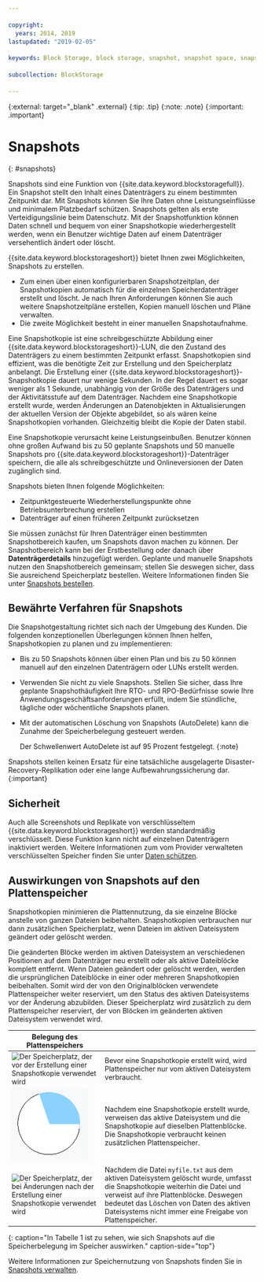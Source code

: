 ```yaml
---

copyright:
  years: 2014, 2019
lastupdated: "2019-02-05"

keywords: Block Storage, block storage, snapshot, snapshot space, snapshot best practices, snapshot usage,

subcollection: BlockStorage

---
```

{:external: target="_blank" .external}
{:tip: .tip}
{:note: .note}
{:important: .important}

# Snapshots
{: #snapshots}

Snapshots sind eine Funktion von {{site.data.keyword.blockstoragefull}}. Ein Snapshot stellt den Inhalt eines Datenträgers zu einem bestimmten Zeitpunkt dar. Mit Snapshots können Sie Ihre Daten ohne Leistungseinflüsse und minimalem Platzbedarf schützen. Snapshots gelten als erste Verteidigungslinie beim Datenschutz. Mit der Snapshotfunktion können Daten schnell und bequem von einer Snapshotkopie wiederhergestellt werden, wenn ein Benutzer wichtige Daten auf einem Datenträger versehentlich ändert oder löscht.

{{site.data.keyword.blockstorageshort}} bietet Ihnen zwei Möglichkeiten, Snapshots zu erstellen.

* Zum einen über einen konfigurierbaren Snapshotzeitplan, der Snapshotkopien automatisch für die einzelnen Speicherdatenträger erstellt und löscht. Je nach Ihren Anforderungen können Sie auch weitere Snapshotzeitpläne erstellen, Kopien manuell löschen und Pläne verwalten.
* Die zweite Möglichkeit besteht in einer manuellen Snapshotaufnahme.

Eine Snapshotkopie ist eine schreibgeschützte Abbildung einer {{site.data.keyword.blockstorageshort}}-LUN, die den Zustand des Datenträgers zu einem bestimmten Zeitpunkt erfasst. Snapshotkopien sind effizient, was die benötigte Zeit zur Erstellung und den Speicherplatz anbelangt. Die Erstellung einer {{site.data.keyword.blockstorageshort}}-Snapshotkopie dauert nur wenige Sekunden. In der Regel dauert es sogar weniger als 1 Sekunde, unabhängig von der Größe des Datenträgers und der Aktivitätsstufe auf dem Datenträger. Nachdem eine Snapshotkopie erstellt wurde, werden Änderungen an Datenobjekten in Aktualisierungen der aktuellen Version der Objekte abgebildet, so als wären keine Snapshotkopien vorhanden. Gleichzeitig bleibt die Kopie der Daten stabil.

Eine Snapshotkopie verursacht keine Leistungseinbußen. Benutzer können ohne großen Aufwand bis zu 50 geplante Snapshots und 50 manuelle Snapshots pro {{site.data.keyword.blockstorageshort}}-Datenträger speichern, die alle als schreibgeschützte und Onlineversionen der Daten zugänglich sind.

Snapshots bieten Ihnen folgende Möglichkeiten:

- Zeitpunktgesteuerte Wiederherstellungspunkte ohne Betriebsunterbrechung erstellen
- Datenträger auf einen früheren Zeitpunkt zurücksetzen

Sie müssen zunächst für Ihren Datenträger einen bestimmten Snapshotbereich kaufen, um Snapshots davon machen zu können. Der Snapshotbereich kann bei der Erstbestellung oder danach über **Datenträgerdetails** hinzugefügt werden. Geplante und manuelle Snapshots nutzen den Snapshotbereich gemeinsam; stellen Sie deswegen sicher, dass Sie ausreichend Speicherplatz bestellen. Weitere Informationen finden Sie unter [Snapshots bestellen](/docs/infrastructure/BlockStorage?topic=BlockStorage-orderingsnapshots).

## Bewährte Verfahren für Snapshots

Die Snapshotgestaltung richtet sich nach der Umgebung des Kunden. Die folgenden konzeptionellen Überlegungen können Ihnen helfen, Snapshotkopien zu planen und zu implementieren:
- Bis zu 50 Snapshots können über einen Plan und bis zu 50 können manuell auf den einzelnen Datenträgern oder LUNs erstellt werden.
- Verwenden Sie nicht zu viele Snapshots. Stellen Sie sicher, dass Ihre geplante Snapshothäufigkeit Ihre RTO- und RPO-Bedürfnisse sowie Ihre Anwendungsgeschäftsanforderungen erfüllt, indem Sie stündliche, tägliche oder wöchentliche Snapshots planen.
- Mit der automatischen Löschung von Snapshots (AutoDelete) kann die Zunahme der Speicherbelegung gesteuert werden. <br/>

  Der Schwellenwert AutoDelete ist auf 95 Prozent festgelegt.
  {:note}

Snapshots stellen keinen Ersatz für eine tatsächliche ausgelagerte Disaster-Recovery-Replikation oder eine lange Aufbewahrungssicherung dar.
{:important}

## Sicherheit

Auch alle Screenshots und Replikate von verschlüsseltem {{site.data.keyword.blockstorageshort}} werden standardmäßig verschlüsselt. Diese Funktion kann nicht auf einzelnen Datenträgern inaktiviert werden. Weitere Informationen zum vom Provider verwalteten verschlüsselten Speicher finden Sie unter [Daten schützen](/docs/infrastructure/BlockStorage?topic=BlockStorage-encryption).

## Auswirkungen von Snapshots auf den Plattenspeicher

Snapshotkopien minimieren die Plattennutzung, da sie einzelne Blöcke anstelle von ganzen Dateien beibehalten. Snapshotkopien verbrauchen nur dann zusätzlichen Speicherplatz, wenn Dateien im aktiven Dateisystem geändert oder gelöscht werden.

Die geänderten Blöcke werden im aktiven Dateisystem an verschiedenen Positionen auf dem Datenträger neu erstellt oder als aktive Dateiblöcke komplett entfernt. Wenn Dateien geändert oder gelöscht werden, werden die ursprünglichen Dateiblöcke in einer oder mehreren Snapshotkopien beibehalten. Somit wird der von den Originalblöcken verwendete Plattenspeicher weiter reserviert, um den Status des aktiven Dateisystems vor der Änderung abzubilden. Dieser Speicherplatz wird zusätzlich zu dem Plattenspeicher reserviert, der von Blöcken im geänderten aktiven Dateisystem verwendet wird.


| Belegung des Plattenspeichers |   |
|-----|-----|
| ![Der Speicherplatz, der vor der Erstellung einer Snapshotkopie verwendet wird](/images/bfcircle1.png "Vor Snapshotkopie") | Bevor eine Snapshotkopie erstellt wird, wird Plattenspeicher nur vom aktiven Dateisystem verbraucht. |
| ![Der Speicherplatz, der nach der Erstellung einer Snapshotkopie verwendet wird](/images/bfcircle3.png "Nach Snapshotkopie") | Nachdem eine Snapshotkopie erstellt wurde, verweisen das aktive Dateisystem und die Snapshotkopie auf dieselben Plattenblöcke. Die Snapshotkopie verbraucht keinen zusätzlichen Plattenspeicher.  |
| ![Der Speicherplatz, der bei Änderungen nach der Erstellung einer Snapshotkopie verwendet wird](/images/bfcircle2.png "Änderungen nach Snapshotkopie") | Nachdem die Datei `myfile.txt` aus dem aktiven Dateisystem gelöscht wurde, umfasst die Snapshotkopie weiterhin die Datei und verweist auf ihre Plattenblöcke. Deswegen bedeutet das Löschen von Daten des aktiven Dateisystems nicht immer eine Freigabe von Plattenspeicher. |
{: caption="In Tabelle 1 ist zu sehen, wie sich Snapshots auf die Speicherbelegung im Speicher auswirken." caption-side="top"}

Weitere Informationen zur Speichernutzung von Snapshots finden Sie in [Snapshots verwalten](/docs/infrastructure/BlockStorage?topic=BlockStorage-managingSnapshots).
